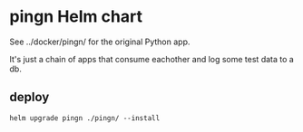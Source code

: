 # pingn Helm chart

See ../docker/pingn/ for the original Python app.

It's just a chain of apps that consume eachother and log some test data to a db.

## deploy

    helm upgrade pingn ./pingn/ --install
